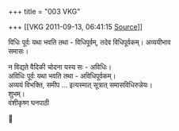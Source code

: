 +++
title = "003 VKG"

+++
[[VKG	2011-09-13, 06:41:15 [Source](https://groups.google.com/g/bvparishat/c/co6xPJZPWgc)]]



विधिः पूर्वः यथा भवति तथा - विधिपूर्वम्, तदेव विधिपूर्वकम्। अव्ययीभाव  
समासः।

न विद्यते वैदिकी चोदना यस्य सः - अविधिः।  
अविधिः पूर्वः यथा भवति तथा - अविधिपूर्वकम्।  
अव्ययं विभक्ति, समीप ... इत्यस्मात् सूत्रात् समासविधिरुन्नेयः।  
शुभम्।  
वंशीकृष्ण घनपाठी



